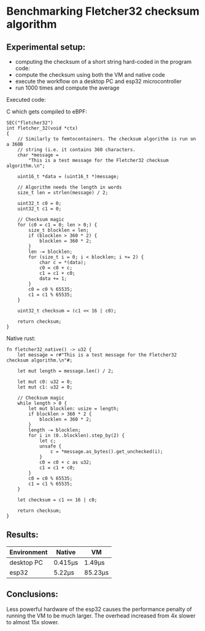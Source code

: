 # Benchmarking Fletcher32 checksum algorithm

## Experimental setup:

- computing the checksum of a short string hard-coded in the program code:
- compute the checksum using both the VM and native code
- execute the workflow on a desktop PC and esp32 microcontroller
- run 1000 times and compute the average

Executed code:

C which gets compiled to eBPF:
```
SEC("fletcher32")
int fletcher_32(void *ctx)
{
    // Similarly to femtocontainers. The checksum algorithm is run on a 360B
    // string (i.e. it contains 360 characters.
    char *message =
        "This is a test message for the Fletcher32 checksum algorithm.\n";

    uint16_t *data = (uint16_t *)message;

    // Algorithm needs the length in words
    size_t len = strlen(message) / 2;

    uint32_t c0 = 0;
    uint32_t c1 = 0;

    // Checksum magic
    for (c0 = c1 = 0; len > 0;) {
        size_t blocklen = len;
        if (blocklen > 360 * 2) {
            blocklen = 360 * 2;
        }
        len -= blocklen;
        for (size_t i = 0; i < blocklen; i += 2) {
            char c = *(data);
            c0 = c0 + c;
            c1 = c1 + c0;
            data += 1;
        }
        c0 = c0 % 65535;
        c1 = c1 % 65535;
    }

    uint32_t checksum = (c1 << 16 | c0);

    return checksum;
}

```

Native rust:
```
fn fletcher32_native() -> u32 {
    let message = r#"This is a test message for the Fletcher32 checksum algorithm.\n"#;

    let mut length = message.len() / 2;

    let mut c0: u32 = 0;
    let mut c1: u32 = 0;

    // Checksum magic
    while length > 0 {
        let mut blocklen: usize = length;
        if blocklen > 360 * 2 {
            blocklen = 360 * 2;
        }
        length -= blocklen;
        for i in (0..blocklen).step_by(2) {
            let c;
            unsafe {
                c = *message.as_bytes().get_unchecked(i);
            }
            c0 = c0 + c as u32;
            c1 = c1 + c0;
        }
        c0 = c0 % 65535;
        c1 = c1 % 65535;
    }

    let checksum = c1 << 16 | c0;

    return checksum;
}
```
## Results:

| Environment | Native   | VM      |
| ----------- | -------- | ------- |
| desktop PC  | 0.415µs  | 1.49µs  |
| esp32       | 5.22µs   | 85.23µs |


## Conclusions:

Less powerful hardware of the esp32 causes the performance penalty of running
the VM to be much larger. The overhead increased from 4x slower to almost 15x slower.
